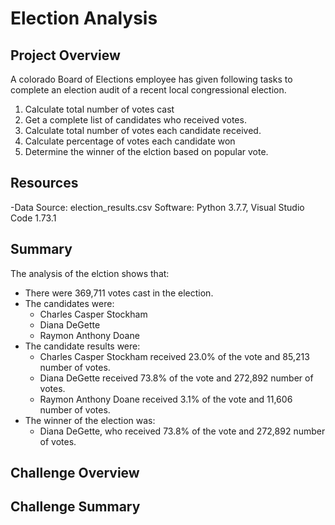 # Election Analysis

## Project Overview
A colorado Board of Elections employee has given following tasks to complete an election audit of a recent local congressional election.

1. Calculate total number of votes cast
2. Get a complete list of candidates who received votes. 
3. Calculate total number of votes each candidate received. 
4. Calculate percentage of votes each candidate won
5. Determine the winner of the elction based on popular vote. 

## Resources
-Data Source: election_results.csv
Software: Python 3.7.7, Visual Studio Code 1.73.1

## Summary
The analysis of the elction shows that: 
- There were 369,711 votes cast in the election. 
- The candidates were: 
    - Charles Casper Stockham
    - Diana DeGette
    - Raymon Anthony Doane
- The candidate results were: 
    - Charles Casper Stockham received 23.0% of the vote and 85,213 number of votes.
    - Diana DeGette received 73.8% of the vote and 272,892 number of votes.
    - Raymon Anthony Doane received 3.1% of the vote and 11,606 number of votes.
- The winner of the election was: 
    - Diana DeGette, who received 73.8% of the vote and 272,892 number of votes.

## Challenge Overview

## Challenge Summary
